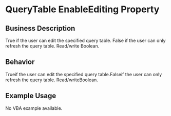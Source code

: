 # QueryTable EnableEditing Property

## Business Description
True if the user can edit the specified query table. False if the user can only refresh the query table. Read/write Boolean.

## Behavior
Trueif the user can edit the specified query table.Falseif the user can only refresh the query table. Read/writeBoolean.

## Example Usage
No VBA example available.